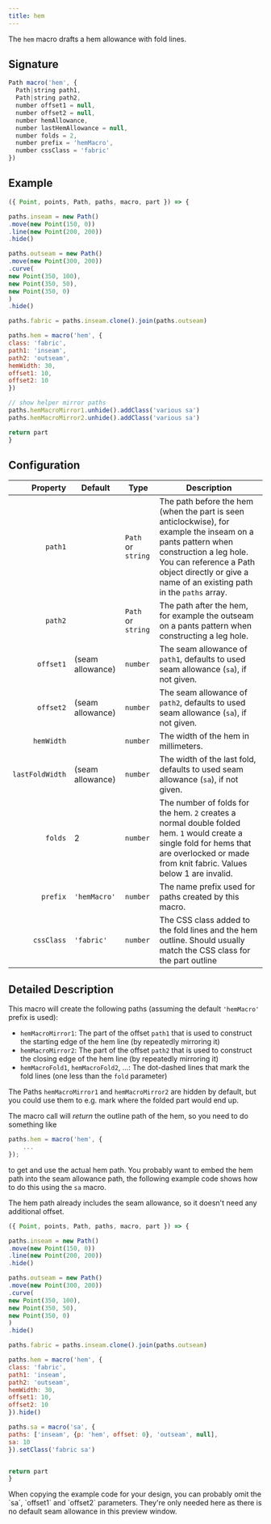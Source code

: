 ```yaml
---
title: hem
---
```

        
The `hem` macro drafts a hem allowance with fold lines.

## Signature

```js
Path macro('hem', {
  Path|string path1,
  Path|string path2,
  number offset1 = null,
  number offset2 = null,
  number hemAllowance,
  number lastHemAllowance = null,
  number folds = 2,
  number prefix = 'hemMacro',
  number cssClass = 'fabric'
})
```

## Example

<Example caption="An example of the hem macro">

```js
({ Point, points, Path, paths, macro, part }) => {

paths.inseam = new Path()
.move(new Point(150, 0))
.line(new Point(200, 200))
.hide()

paths.outseam = new Path()
.move(new Point(300, 200))
.curve(
new Point(350, 100),
new Point(350, 50),
new Point(350, 0)
)
.hide()

paths.fabric = paths.inseam.clone().join(paths.outseam)

paths.hem = macro('hem', {
class: 'fabric',
path1: 'inseam',
path2: 'outseam',
hemWidth: 30,
offset1: 10,
offset2: 10
})

// show helper mirror paths
paths.hemMacroMirror1.unhide().addClass('various sa')
paths.hemMacroMirror2.unhide().addClass('various sa')

return part
}
```
</Example>

## Configuration

|        Property | Default          | Type               | Description                                                                                                                                                                                                                              |
|----------------:|------------------|--------------------|------------------------------------------------------------------------------------------------------------------------------------------------------------------------------------------------------------------------------------------|
|         `path1` |                  | `Path` or `string` | The path before the hem (when the part is seen anticlockwise), for example the inseam on a pants pattern when construction a leg hole. You can reference a Path object directly or give a name of an existing path in the `paths` array. |
|         `path2` |                  | `Path` or `string` | The path after the hem, for example the outseam on a pants pattern when constructing a leg hole.                                                                                                                                         |
|       `offset1` | (seam allowance) | `number`           | The seam allowance of `path1`, defaults to used seam allowance (`sa`), if not given.                                                                                                                                                     |
|       `offset2` | (seam allowance) | `number`           | The seam allowance of `path2`, defaults to used seam allowance (`sa`), if not given.                                                                                                                                                     |
|      `hemWidth` |                  | `number`           | The width of the hem in millimeters.                                                                                                                                                                                                     |
| `lastFoldWidth` | (seam allowance) | `number`           | The width of the last fold, defaults to used seam allowance (`sa`), if not given.                                                                                                                                                        |
|         `folds` | 2                | `number`           | The number of folds for the hem. `2` creates a normal double folded hem. `1` would create a single fold for hems that are overlocked or made from knit fabric. Values below 1 are invalid.                                               |
|        `prefix` | `'hemMacro'`     | `number`           | The name prefix used for paths created by this macro.                                                                                                                                                                                    |
|      `cssClass` | `'fabric'`       | `number`           | The CSS class added to the fold lines and the hem outline. Should usually match the CSS class for the part outline                                                                                                                       |

## Detailed Description

This macro will create the following paths (assuming the default `'hemMacro'` prefix is used):

* `hemMacroMirror1`: The part of the offset `path1` that is used to construct the starting edge of the hem line (by repeatedly mirroring it)
* `hemMacroMirror2`: The part of the offset `path2` that is used to construct the closing edge of the hem line (by repeatedly mirroring it)
* `hemMacroFold1`, `hemMacroFold2`, ...: The dot-dashed lines that mark the fold lines (one less than the `fold` parameter) 

The Paths `hemMacroMirror1` and `hemMacroMirror2` are hidden by default, but you could use them to e.g. mark where the folded part would end up. 

The macro call will *return* the outline path of the hem, so you need to do something like

```js
paths.hem = macro('hem', {
    ...
});
``` 

to get and use the actual hem path. You probably want to embed the hem path into the seam allowance path, the following example code shows how to do this using the `sa` macro.

<Note>
The hem path already includes the seam allowance, so it doesn't need any additional offset. 
</Note>

<Example caption="Embedding the hem macro in the seam allowance path">

```js
({ Point, points, Path, paths, macro, part }) => {

paths.inseam = new Path()
.move(new Point(150, 0))
.line(new Point(200, 200))
.hide()

paths.outseam = new Path()
.move(new Point(300, 200))
.curve(
new Point(350, 100),
new Point(350, 50),
new Point(350, 0)
)
.hide()

paths.fabric = paths.inseam.clone().join(paths.outseam)

paths.hem = macro('hem', {
class: 'fabric',
path1: 'inseam',
path2: 'outseam',
hemWidth: 30,
offset1: 10,
offset2: 10
}).hide()

paths.sa = macro('sa', {
paths: ['inseam', {p: 'hem', offset: 0}, 'outseam', null],
sa: 10
}).setClass('fabric sa')


return part
}
```
</Example>

<Tip>
When copying the example code for your design, you can probably omit the `sa`, `offset1` and `offset2` parameters.
They're only needed here as there is no default seam allowance in this preview window.
</Tip>
